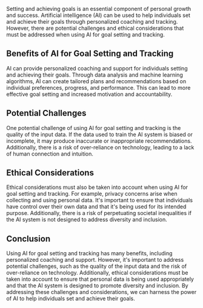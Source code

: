 
Setting and achieving goals is an essential component of personal growth and success. Artificial intelligence (AI) can be used to help individuals set and achieve their goals through personalized coaching and tracking. However, there are potential challenges and ethical considerations that must be addressed when using AI for goal setting and tracking.

Benefits of AI for Goal Setting and Tracking
--------------------------------------------

AI can provide personalized coaching and support for individuals setting and achieving their goals. Through data analysis and machine learning algorithms, AI can create tailored plans and recommendations based on individual preferences, progress, and performance. This can lead to more effective goal setting and increased motivation and accountability.

Potential Challenges
--------------------

One potential challenge of using AI for goal setting and tracking is the quality of the input data. If the data used to train the AI system is biased or incomplete, it may produce inaccurate or inappropriate recommendations. Additionally, there is a risk of over-reliance on technology, leading to a lack of human connection and intuition.

Ethical Considerations
----------------------

Ethical considerations must also be taken into account when using AI for goal setting and tracking. For example, privacy concerns arise when collecting and using personal data. It's important to ensure that individuals have control over their own data and that it's being used for its intended purpose. Additionally, there is a risk of perpetuating societal inequalities if the AI system is not designed to address diversity and inclusion.

Conclusion
----------

Using AI for goal setting and tracking has many benefits, including personalized coaching and support. However, it's important to address potential challenges, such as the quality of the input data and the risk of over-reliance on technology. Additionally, ethical considerations must be taken into account to ensure that personal data is being used appropriately and that the AI system is designed to promote diversity and inclusion. By addressing these challenges and considerations, we can harness the power of AI to help individuals set and achieve their goals.
